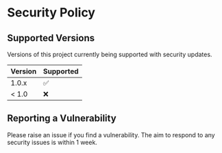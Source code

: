 # Security Policy

## Supported Versions

Versions of this project currently being supported with security updates.

| Version | Supported          |
| ------- | ------------------ |
| 1.0.x   | :white_check_mark: |
| < 1.0   | :x:                |

## Reporting a Vulnerability

Please raise an issue if you find a vulnerability. The aim to respond to any security issues is within 1 week. 
